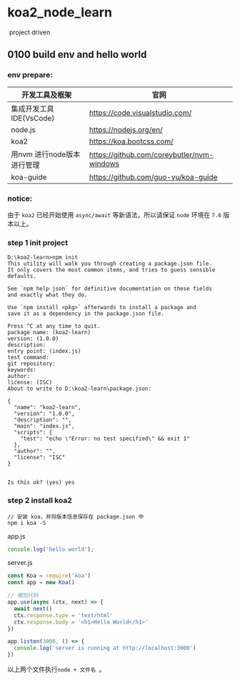 # koa2_node_learn
​																		project driven

## 0100 build env and hello world

### env prepare:

| 开发工具及框架             | 官网                                         |
| -------------------------- | -------------------------------------------- |
| 集成开发工具IDE(VsCode)    | https://code.visualstudio.com/               |
| node.js                    | https://nodejs.org/en/                       |
| koa2                       | https://koa.bootcss.com/                     |
| 用nvm 进行node版本进行管理 | <https://github.com/coreybutler/nvm-windows> |
| koa-guide                  | https://github.com/guo-yu/koa-guide          |

### notice:

​	由于 `koa2` 已经开始使用 `async/await` 等新语法，所以请保证 `node` 环境在 `7.6` 版本以上。 



### step 1 init project

```
D:\koa2-learn>npm init
This utility will walk you through creating a package.json file.
It only covers the most common items, and tries to guess sensible defaults.

See `npm help json` for definitive documentation on these fields
and exactly what they do.

Use `npm install <pkg>` afterwards to install a package and
save it as a dependency in the package.json file.

Press ^C at any time to quit.
package name: (koa2-learn)
version: (1.0.0)
description:
entry point: (index.js)
test command:
git repository:
keywords:
author:
license: (ISC)
About to write to D:\koa2-learn\package.json:

{
  "name": "koa2-learn",
  "version": "1.0.0",
  "description": "",
  "main": "index.js",
  "scripts": {
    "test": "echo \"Error: no test specified\" && exit 1"
  },
  "author": "",
  "license": "ISC"
}


Is this ok? (yes) yes
```

### step 2 install koa2

```
// 安装 koa，并将版本信息保存在 package.json 中
npm i koa -S
```

app.js

```javascript
console.log('hello world');
```

server.js

```javascript
const Koa = require('koa')
const app = new Koa()

// 增加代码
app.use(async (ctx, next) => {
  await next()
  ctx.response.type = 'text/html'
  ctx.response.body = '<h1>Hello World</h1>'
})

app.listen(3000, () => {
  console.log('server is running at http://localhost:3000')
})
```

以上两个文件执行`node + 文件名 `。